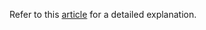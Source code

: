 
Refer to this [article](https://tutorial.grasshopper.tech/bdd-process/) for a detailed explanation.
